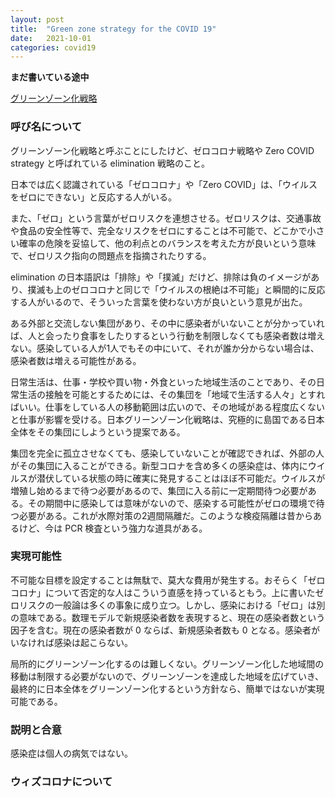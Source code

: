 ```yaml
---
layout: post
title:  "Green zone strategy for the COVID 19"
date:   2021-10-01
categories: covid19
---
```


**まだ書いている途中**

[グリーンゾーン化戦略](https://greenzoneproject2021.wordpress.com)


### **呼び名について**

グリーンゾーン化戦略と呼ぶことにしたけど、ゼロコロナ戦略や Zero COVID strategy と呼ばれている elimination 戦略のこと。

日本では広く認識されている「ゼロコロナ」や「Zero COVID」は、「ウイルスをゼロにできない」と反応する人がいる。

また、「ゼロ」という言葉がゼロリスクを連想させる。ゼロリスクは、交通事故や食品の安全性等で、完全なリスクをゼロにすることは不可能で、どこかで小さい確率の危険を妥協して、他の利点とのバランスを考えた方が良いという意味で、ゼロリスク指向の問題点を指摘されたりする。

elimination の日本語訳は「排除」や「撲滅」だけど、排除は負のイメージがあり、撲滅も上のゼロコロナと同じで「ウイルスの根絶は不可能」と瞬間的に反応する人がいるので、そういった言葉を使わない方が良いという意見が出た。

ある外部と交流しない集団があり、その中に感染者がいないことが分かっていれば、人と会ったり食事をしたりするという行動を制限しなくても感染者数は増えない。感染している人が1人でもその中にいて、それが誰か分からない場合は、感染者数は増える可能性がある。

日常生活は、仕事・学校や買い物・外食といった地域生活のことであり、その日常生活の接触を可能とするためには、その集団を「地域で生活する人々」とすればいい。仕事をしている人の移動範囲は広いので、その地域がある程度広くないと仕事が影響を受ける。日本グリーンゾーン化戦略は、究極的に島国である日本全体をその集団にしようという提案である。

集団を完全に孤立させなくても、感染していないことが確認できれば、外部の人がその集団に入ることができる。新型コロナを含め多くの感染症は、体内にウイルスが潜伏している状態の時に確実に発見することはほぼ不可能だ。ウイルスが増殖し始めるまで待つ必要があるので、集団に入る前に一定期間待つ必要がある。その期間中に感染しては意味がないので、感染する可能性がゼロの環境で待つ必要がある。これが水際対策の2週間隔離だ。このような検疫隔離は昔からあるけど、今は PCR 検査という強力な道具がある。

### **実現可能性**

不可能な目標を設定することは無駄で、莫大な費用が発生する。おそらく「ゼロコロナ」について否定的な人はこういう直感を持っているともう。上に書いたゼロリスクの一般論は多くの事象に成り立つ。しかし、感染における「ゼロ」は別の意味である。数理モデルで新規感染者数を表現すると、現在の感染者数という因子を含む。現在の感染者数が 0 ならば、新規感染者数も 0 となる。感染者がいなければ感染は起こらない。


局所的にグリーンゾーン化するのは難しくない。グリーンゾーン化した地域間の移動は制限する必要がないので、グリーンゾーンを達成した地域を広げていき、最終的に日本全体をグリーンゾーン化するという方針なら、簡単ではないが実現可能である。

### **説明と合意**



感染症は個人の病気ではない。

### **ウィズコロナについて**


